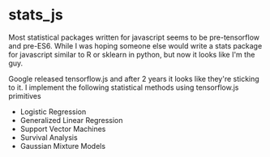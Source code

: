 # stats_js
Most statistical packages written for javascript seems to be pre-tensorflow and pre-ES6. While I was hoping someone else would write a stats package for javascript similar to R or sklearn in python, but now it looks like I'm the guy.

Google released tensorflow.js and after 2 years it looks like they're sticking to it. I implement the following statistical methods using tensorflow.js primitives 

* Logistic Regression
* Generalized Linear Regression
* Support Vector Machines
* Survival Analysis
* Gaussian Mixture Models

